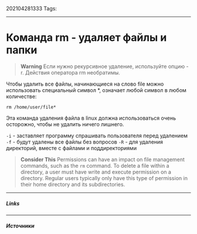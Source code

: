 202104281333
Tags:
___
# Команда rm - удаляет файлы и папки  
>**Warning** 
Если нужно рекурсивное удаление, используйте опцию -r. Действия оператора rm необратимы.

Чтобы удалить все файлы, начинающиеся на слово file можно использовать специальный символ \*, означает любой символ в любом количестве:

`rm /home/user/file*`

Эта команда удаления файла в linux должна использоваться очень осторожно, чтобы не удалить ничего лишнего.

`-i` - заставляет программу спрашивать пользователя перед удалением
`-f` - будут удалены все файлы без вопросов
`-R` - для удаления директорий, вместе с файлами и поддиректориями

>**Consider This**
Permissions can have an impact on file management commands, such as the `rm` command.
To delete a file within a directory, a user must have write and execute permission on a directory. Regular users typically only have this type of permission in their home directory and its subdirectories.

___
##### Links


---
##### Источники
